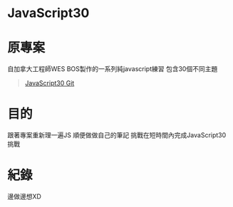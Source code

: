 # JavaScript30

# 原專案
自加拿大工程師WES BOS製作的一系列純javascript練習
包含30個不同主題
> [JavaScript30 Git](https://github.com/wesbos/JavaScript30)
# 目的
跟著專案重新理一遍JS
順便做做自己的筆記
挑戰在短時間內完成JavaScript30挑戰
# 紀錄
邊做邊想XD
